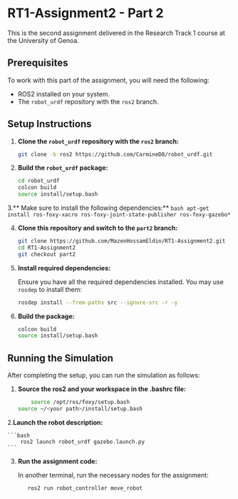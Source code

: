 # RT1-Assignment2 - Part 2

This is the second assignment delivered in the Research Track 1 course at the University of Genoa.

## Prerequisites

To work with this part of the assignment, you will need the following:

- ROS2 installed on your system.
- The `robot_urdf` repository with the `ros2` branch.

## Setup Instructions

1. **Clone the `robot_urdf` repository with the `ros2` branch:**

    ```bash
    git clone -b ros2 https://github.com/CarmineD8/robot_urdf.git
    ```

2. **Build the `robot_urdf` package:**

    ```bash
    cd robot_urdf
    colcon build
    source install/setup.bash
    ```
3.** Make sure to install the following dependencies:**
	```bash
 	apt-get install ros-foxy-xacro ros-foxy-joint-state-publisher ros-foxy-gazebo*
    	```	

4. **Clone this repository and switch to the `part2` branch:**

    ```bash
    git clone https://github.com/MazenHossamEldin/RT1-Assignment2.git
    cd RT1-Assignment2
    git checkout part2
    ```

5. **Install required dependencies:**

    Ensure you have all the required dependencies installed. You may use `rosdep` to install them:

    ```bash
    rosdep install --from-paths src --ignore-src -r -y
    ```

6. **Build the package:**

    ```bash
    colcon build
    source install/setup.bash
    ```

## Running the Simulation

After completing the setup, you can run the simulation as follows:

1. **Source the ros2 and your workspace in the .bashrc file:**


    ```bash
    	source /opt/ros/foxy/setup.bash
	source ~/<your path>/install/setup.bash
    ```

2.**Launch the robot description:**

    ```bash
        ros2 launch robot_urdf gazebo.launch.py
    ```

3. **Run the assignment code:**

    In another terminal, run the necessary nodes for the assignment:

    ```bash
       ros2 run robot_controller move_robot 
    ```
